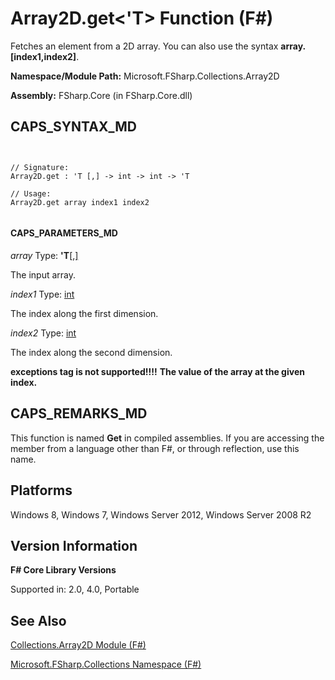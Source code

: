 # Array2D.get<'T> Function (F#)

Fetches an element from a 2D array. You can also use the syntax **array.[index1,index2]**.

**Namespace/Module Path:** Microsoft.FSharp.Collections.Array2D

**Assembly:** FSharp.Core (in FSharp.Core.dll)


## CAPS_SYNTAX_MD



```


// Signature:
Array2D.get : 'T [,] -> int -> int -> 'T

// Usage:
Array2D.get array index1 index2


```



#### CAPS_PARAMETERS_MD
*array*
Type: **'T**[[,]](http://msdn.microsoft.com/en-us/library/077252f3-e6ce-441c-9d5b-a6030eaef7cd)


The input array.


*index1*
Type: [int](http://msdn.microsoft.com/en-us/library/025d5455-3622-4ea5-9573-3ecbd4ee1375)


The index along the first dimension.


*index2*
Type: [int](http://msdn.microsoft.com/en-us/library/025d5455-3622-4ea5-9573-3ecbd4ee1375)


The index along the second dimension.



**exceptions tag is not supported!!!!**
**The value of the array at the given index.**
## CAPS_REMARKS_MD
This function is named **Get** in compiled assemblies. If you are accessing the member from a language other than F#, or through reflection, use this name.


## Platforms
Windows 8, Windows 7, Windows Server 2012, Windows Server 2008 R2


## Version Information
**F# Core Library Versions**

Supported in: 2.0, 4.0, Portable




## See Also
[Collections.Array2D Module &#40;F&#35;&#41;](Collections.Array2D+Module+%28F%23%29.md)

[Microsoft.FSharp.Collections Namespace &#40;F&#35;&#41;](Microsoft.FSharp.Collections+Namespace+%28F%23%29.md)

